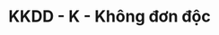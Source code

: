 ---
layout: post
title:  "KKDD - K - Không đơn độc"
categories: [binary-index-tree, dp, binary-search, sortings, data-structure]
code: KKDD
src: KKDD.cpp
---